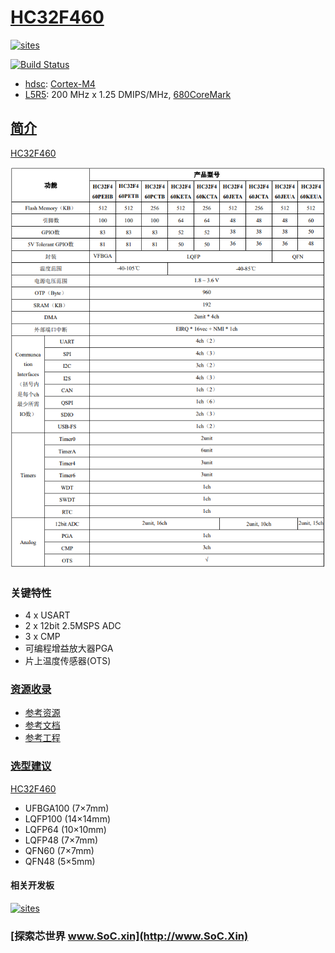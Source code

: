 ﻿# [HC32F460](https://github.com/SoCXin/HC32F460)

[![sites](http://182.61.61.133/link/resources/SoC.png)](http://www.SoC.Xin)

[![Build Status](https://github.com/SoCXin/HC32F460/workflows/src/badge.svg)](https://github.com/SoCXin/HC32F460/actions/workflows/src.yml)

* [hdsc](https://www.hdsc.com.cn/): [Cortex-M4](https://github.com/SoCXin/Cortex)
* [L5R5](https://github.com/SoCXin/Level): 200 MHz x 1.25 DMIPS/MHz, [680CoreMark](https://www.eembc.org/coremark/scores.php)

## [简介](https://github.com/SoCXin/HC32F460/wiki)

[HC32F460](https://github.com/SoCXin/HC32F460)

[![sites](docs/HC32F460.png)](https://www.hdsc.com.cn/Category82-1404)

### 关键特性

* 4 x USART
* 2 x 12bit 2.5MSPS ADC
* 3 x CMP
* 可编程增益放大器PGA
* 片上温度传感器(OTS)


### [资源收录](https://github.com/SoCXin)

* [参考资源](src/)
* [参考文档](docs/)
* [参考工程](project/)


### [选型建议](https://github.com/SoCXin)

[HC32F460](https://github.com/SoCXin/HC32F460)

* UFBGA100 (7×7mm)
* LQFP100 (14×14mm)
* LQFP64 (10×10mm)
* LQFP48 (7×7mm)
* QFN60 (7×7mm)
* QFN48 (5×5mm)

#### 相关开发板

[![sites](docs/test.jpg)](https://item.taobao.com/item.htm?spm=a1z09.2.0.0.72882e8dY3Klzv&id=615219195339&_u=3gas3eu2ab8)


### [探索芯世界 www.SoC.xin](http://www.SoC.Xin)
